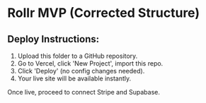 # Rollr MVP (Corrected Structure)

## Deploy Instructions:
1. Upload this folder to a GitHub repository.
2. Go to Vercel, click 'New Project', import this repo.
3. Click 'Deploy' (no config changes needed).
4. Your live site will be available instantly.

Once live, proceed to connect Stripe and Supabase.
